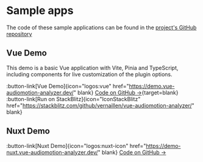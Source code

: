 # Sample apps

The code of these sample applications can be found in the [project's GitHub repository](https://github.com/vernaillen/vue-audiomotion-analyzer)

## Vue Demo

This demo is a basic Vue application with Vite, Pinia and TypeScript, including components for live customization of the plugin options.

:button-link[Vue Demo]{icon="logos:vue" href="https://demo.vue-audiomotion-analyzer.dev/" blank} [Code on GitHub →](https://github.com/vernaillen/vue-audiomotion-analyzer/tree/main/examples/demo){target=blank}
:button-link[Run on StackBlitz]{icon="IconStackBlitz" href="https://stackblitz.com/github/vernaillen/vue-audiomotion-analyzer/" blank}

## Nuxt Demo

:button-link[Nuxt Demo]{icon="logos:nuxt-icon" href="https://demo-nuxt.vue-audiomotion-analyzer.dev/" blank} [Code on GitHub →](https://github.com/vernaillen/vue-audiomotion-analyzer/tree/main/examples/demo-nuxt)
